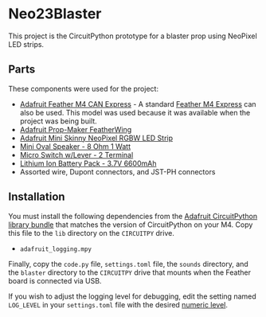 # Neo23Blaster

This project is the CircuitPython prototype for a blaster prop using NeoPixel LED strips.

## Parts

These components were used for the project:

* [Adafruit Feather M4 CAN Express](https://www.adafruit.com/product/4759) - A standard [Feather M4 Express](https://www.adafruit.com/product/3857) can also be used. This model was used because it was available when the project was being built.
* [Adafruit Prop-Maker FeatherWing](https://www.adafruit.com/product/3988)
* [Adafruit Mini Skinny NeoPixel RGBW LED Strip](https://www.adafruit.com/product/4914)
* [Mini Oval Speaker - 8 Ohm 1 Watt](https://www.adafruit.com/product/3923)
* [Micro Switch w/Lever - 2 Terminal](https://www.adafruit.com/product/818)
* [Lithium Ion Battery Pack - 3.7V 6600mAh](https://www.adafruit.com/product/353)
* Assorted wire, Dupont connectors, and JST-PH connectors

## Installation

You must install the following dependencies from the [Adafruit CircuitPython library bundle](https://circuitpython.org/libraries) that matches the version of CircuitPython on your M4. Copy this file to the `lib` directory on the `CIRCUITPY` drive.

* `adafruit_logging.mpy`

Finally, copy the `code.py` file, `settings.toml` file, the `sounds` directory, and the `blaster` directory to the `CIRCUITPY` drive that mounts when the Feather board is connected via USB.

If you wish to adjust the logging level for debugging, edit the setting named `LOG_LEVEL` in your `settings.toml` file with the desired [numeric level](https://learn.adafruit.com/a-logger-for-circuitpython/using-a-logger).
